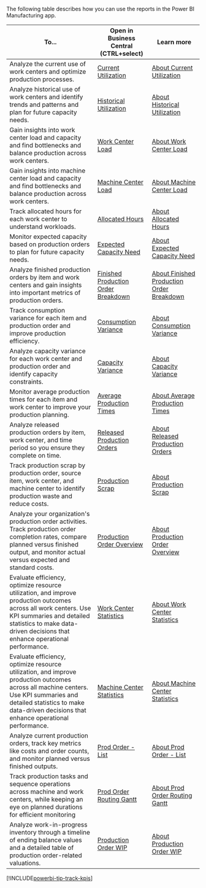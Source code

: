 The following table describes how you can use the reports in the Power BI Manufacturing app.

|To... | Open in Business Central (CTRL+select) | Learn more |
|------|---------------------------------------|----------- |
| Analyze the current use of work centers and optimize production processes. | [Current Utilization](https://businesscentral.dynamics.com?page=37040) | [About Current Utilization](../manufacturing-powerbi-current-utilization.md) |
| Analyze historical use of work centers and identify trends and patterns and plan for future capacity needs. | [Historical Utilization](https://businesscentral.dynamics.com?page=37041) | [About Historical Utilization](../manufacturing-powerbi-historical-utilization.md) |
| Gain insights into work center load and capacity and find bottlenecks and balance production across work centers. | [Work Center Load](https://businesscentral.dynamics.com?page=37042) | [About Work Center Load](../manufacturing-powerbi-work-center-load.md) |
| Gain insights into machine center load and capacity and find bottlenecks and balance production across work centers. | [Machine Center Load](https://businesscentral.dynamics.com?page=) | [About Machine Center Load](../manufacturing-powerbi-machine-center-load.md) |
| Track allocated hours for each work center to understand workloads. | [Allocated Hours](https://businesscentral.dynamics.com?page=37043) | [About Allocated Hours](../manufacturing-powerbi-allocated-hours.md) |
| Monitor expected capacity based on production orders to plan for future capacity needs. | [Expected Capacity Need](https://businesscentral.dynamics.com?page=37044) | [About Expected Capacity Need](../manufacturing-powerbi-expected-capacity-need.md) |
| Analyze finished production orders by item and work centers and gain insights into important metrics of production orders. | [Finished Production Order Breakdown](https://businesscentral.dynamics.com?page=37045) | [About Finished Production Order Breakdown](../manufacturing-powerbi-finished-production-order-breakdown.md) |
| Track consumption variance for each item and production order and improve production efficiency. | [Consumption Variance](https://businesscentral.dynamics.com?page=37046) | [About Consumption Variance](../manufacturing-powerbi-consumption-variance.md) |
| Analyze capacity variance for each work center and production order and identify capacity constraints. | [Capacity Variance](https://businesscentral.dynamics.com?page=37047) | [About Capacity Variance](../manufacturing-powerbi-capacity-variance.md) |
| Monitor average production times for each item and work center to improve your production planning. | [Average Production Times](https://businesscentral.dynamics.com?page=37048) | [About Average Production Times](../manufacturing-powerbi-average-production-times.md) |
| Analyze released production orders by item, work center, and time period so you ensure they complete on time. | [Released Production Orders](https://businesscentral.dynamics.com?page=37049) | [About Released Production Orders](../manufacturing-powerbi-released-production-orders.md) |
| Track production scrap by production order, source item, work center, and machine center to identify production waste and reduce costs. | [Production Scrap](https://businesscentral.dynamics.com?page=37055) | [About Production Scrap](../manufacturing-powerbi-production-scrap.md) |
| Analyze your organization's production order activities. Track production order completion rates, compare planned versus finished output, and monitor actual versus expected and standard costs.  | [Production Order Overview](https://businesscentral.dynamics.com?page=) | [About Production Order Overview](../manufacturing-powerbi-production-order-overview.md) |
| Evaluate efficiency, optimize resource utilization, and improve production outcomes across all work centers. Use KPI summaries and detailed statistics to make data-driven decisions that enhance operational performance.| [Work Center Statistics](https://businesscentral.dynamics.com?page=) | [About Work Center Statistics](../manufacturing-powerbi-work-center-statistics.md) |
| Evaluate efficiency, optimize resource utilization, and improve production outcomes across all machine centers. Use KPI summaries and detailed statistics to make data-driven decisions that enhance operational performance.| [Machine Center Statistics](https://businesscentral.dynamics.com?page=) | [About Machine Center Statistics](../manufacturing-powerbi-machine-center-statistics.md) |
| Analyze current production orders, track key metrics like costs and order counts, and monitor planned versus finished outputs. | [Prod Order - List](https://businesscentral.dynamics.com?page=) | [About Prod Order - List](../manufacturing-powerbi-prod-order-list.md) |
| Track production tasks and sequence operations across machine and work centers, while keeping an eye on planned durations for efficient monitoring | [Prod Order Routing Gantt](https://businesscentral.dynamics.com?page=) | [About Prod Order Routing Gantt](../manufacturing-powerbi-prod-order-routing-gantt.md) |
| Analyze work-in-progress inventory through a timeline of ending balance values and a detailed table of production order-related valuations.| [Production Order WIP](https://businesscentral.dynamics.com?page=) | [About Production Order WIP](../manufacturing-powerbi-prod-order-wip.md) |

[!INCLUDE[powerbi-tip-track-kpis](powerbi-tip-track-kpis.md)]
